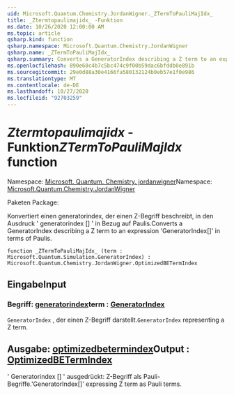 ```yaml
---
uid: Microsoft.Quantum.Chemistry.JordanWigner._ZTermToPauliMajIdx_
title: _Ztermtopaulimajidx_ -Funktion
ms.date: 10/26/2020 12:00:00 AM
ms.topic: article
qsharp.kind: function
qsharp.namespace: Microsoft.Quantum.Chemistry.JordanWigner
qsharp.name: _ZTermToPauliMajIdx_
qsharp.summary: Converts a GeneratorIndex describing a Z term to an expression 'GeneratorIndex[]' in terms of Paulis.
ms.openlocfilehash: 890e60c4b7c5bc474c9f00b59dac6bfddb0e891b
ms.sourcegitcommit: 29e0d88a30e4166fa580132124b0eb57e1f0e986
ms.translationtype: MT
ms.contentlocale: de-DE
ms.lasthandoff: 10/27/2020
ms.locfileid: "92703259"
---
```

# <a name="_ztermtopaulimajidx_-function"></a><span data-ttu-id="9a812-102">_Ztermtopaulimajidx_ -Funktion</span><span class="sxs-lookup"><span data-stu-id="9a812-102">_ZTermToPauliMajIdx_ function</span></span>

<span data-ttu-id="9a812-103">Namespace: [Microsoft. Quantum. Chemistry. jordanwigner](xref:Microsoft.Quantum.Chemistry.JordanWigner)</span><span class="sxs-lookup"><span data-stu-id="9a812-103">Namespace: [Microsoft.Quantum.Chemistry.JordanWigner](xref:Microsoft.Quantum.Chemistry.JordanWigner)</span></span>

<span data-ttu-id="9a812-104">Paketen [](https://nuget.org/packages/)</span><span class="sxs-lookup"><span data-stu-id="9a812-104">Package: [](https://nuget.org/packages/)</span></span>


<span data-ttu-id="9a812-105">Konvertiert einen generatorindex, der einen Z-Begriff beschreibt, in den Ausdruck ' generatorindex [] ' in Bezug auf Paulis.</span><span class="sxs-lookup"><span data-stu-id="9a812-105">Converts a GeneratorIndex describing a Z term to an expression 'GeneratorIndex[]' in terms of Paulis.</span></span>

```qsharp
function _ZTermToPauliMajIdx_ (term : Microsoft.Quantum.Simulation.GeneratorIndex) : Microsoft.Quantum.Chemistry.JordanWigner.OptimizedBETermIndex
```


## <a name="input"></a><span data-ttu-id="9a812-106">Eingabe</span><span class="sxs-lookup"><span data-stu-id="9a812-106">Input</span></span>

### <a name="term--generatorindex"></a><span data-ttu-id="9a812-107">Begriff: [generatorindex](xref:Microsoft.Quantum.Simulation.GeneratorIndex)</span><span class="sxs-lookup"><span data-stu-id="9a812-107">term : [GeneratorIndex](xref:Microsoft.Quantum.Simulation.GeneratorIndex)</span></span>

<span data-ttu-id="9a812-108">`GeneratorIndex` , der einen Z-Begriff darstellt.</span><span class="sxs-lookup"><span data-stu-id="9a812-108">`GeneratorIndex` representing a Z term.</span></span>



## <a name="output--optimizedbetermindex"></a><span data-ttu-id="9a812-109">Ausgabe: [optimizedbetermindex](xref:Microsoft.Quantum.Chemistry.JordanWigner.OptimizedBETermIndex)</span><span class="sxs-lookup"><span data-stu-id="9a812-109">Output : [OptimizedBETermIndex](xref:Microsoft.Quantum.Chemistry.JordanWigner.OptimizedBETermIndex)</span></span>

<span data-ttu-id="9a812-110">' Generatorindex [] ' ausgedrückt: Z-Begriff als Pauli-Begriffe.</span><span class="sxs-lookup"><span data-stu-id="9a812-110">'GeneratorIndex[]' expressing Z term as Pauli terms.</span></span>